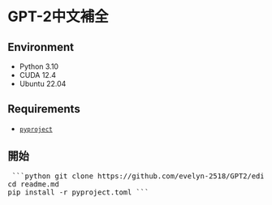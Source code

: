 # GPT-2中文補全
## Environment
- Python 3.10
- CUDA 12.4
- Ubuntu 22.04 
## Requirements
-  [`pyproject`](https://github.com/evelyn-2518/GPT2/blob/main/pyproject.toml) 
## 開始
<pre> ```python git clone https://github.com/evelyn-2518/GPT2/edit/main/readme.md
cd readme.md
pip install -r pyproject.toml ``` </pre>
